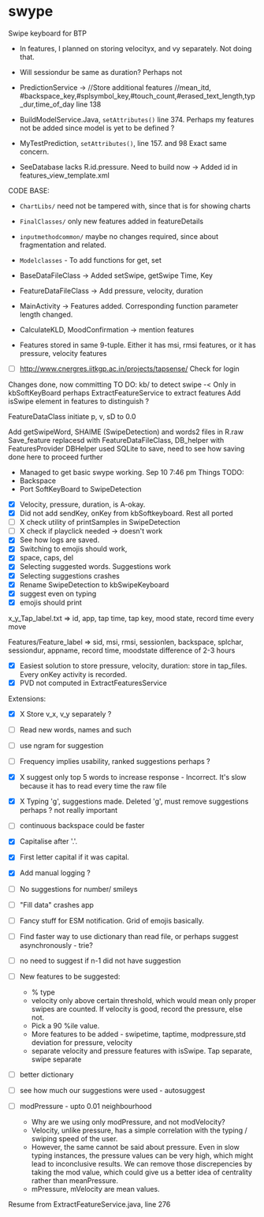 # swype
Swipe keyboard for BTP

* In features, I planned on storing velocityx, and vy separately. Not doing that.

* Will sessiondur be same as duration? Perhaps not

* PredictionService -> //Store additional features
                       //mean_itd, #backspace_key,#splsymbol_key,#touch_count,#erased_text_length,typ_dur,time_of_day
                       line 138
                       
* BuildModelService.Java, `setAttributes()` line 374. Perhaps my features not be added since model is yet to be defined ?
* MyTestPrediction, `setAttributes()`, line 157. and 98 Exact same concern.

* SeeDatabase lacks R.id.pressure. Need to build now -> Added id in features_view_template.xml


CODE BASE:

* `ChartLibs/` need not be tampered with, since that is for showing charts
* `FinalClasses/` only new features added in featureDetails
* `inputmethodcommon/` maybe no changes required, since about fragmentation and related.
* `Modelclasses` - To add functions for get, set
 * BaseDataFileClass -> Added setSwipe, getSwipe Time, Key
 * FeatureDataFileClass -> Add pressure, velocity, duration

* MainActivity -> Features added. Corresponding function parameter length changed.
* CalculateKLD, MoodConfirmation -> mention features

* Features stored in same 9-tuple. Either it has msi, rmsi features, or it has pressure, velocity features


- [ ] http://www.cnergres.iitkgp.ac.in/projects/tapsense/ Check for login

Changes done, now committing
TO DO:
kb/ to detect swipe -< Only in kbSoftKeyBoard perhaps
ExtractFeatureService to extract features
Add isSwipe element in features to distinguish ?

FeatureDataClass initiate p, v, sD to 0.0

Add getSwipeWord, SHAIME (SwipeDetection) and words2 files in R.raw
Save_feature replacesd with FeatureDataFileClass, DB_helper with FeaturesProvider
DBHelper used SQLite to save, need to see how saving done here to proceed further

* Managed to get basic swype working. Sep 10 7:46 pm
Things TODO:
* Backspace
* Port SoftKeyBoard to SwipeDetection

- [x] Velocity, pressure, duration, is A-okay.
- [x] Did not add sendKey, onKey from kbSoftkeyboard. Rest all ported
- [ ] X check utility of printSamples in SwipeDetection
- [ ] X check if playclick needed -> doesn't work
- [x] See how logs are saved. 
- [x] Switching to emojis should work, 
- [x] space, caps, del
- [x] Selecting suggested words. Suggestions work
- [x] Selecting suggestions crashes
- [x] Rename SwipeDetection to kbSwipeKeyboard
- [x] suggest even on typing
- [x] emojis should print

x_y_Tap_label.txt => id, app, tap time, tap key, mood state, record time
every move

Features/Feature_label => sid, msi, rmsi, sessionlen, backspace, splchar, sessiondur, appname, record time, moodstate
difference of 2-3 hours

- [x] Easiest solution to store pressure, velocity, duration: store in tap_files. Every onKey activity is recorded.
- [x] PVD not computed in ExtractFeaturesService

Extensions:

- [x] X Store v_x, v_y separately ?
- [ ] Read new words, names and such
- [ ] use ngram for suggestion
- [ ] Frequency implies usability, ranked suggestions perhaps ?
- [x] X suggest only top 5 words to increase response - Incorrect. It's slow because it has to read every time the raw file
- [x] X Typing 'g', suggestions made. Deleted 'g', must remove suggestions perhaps ? not really important
- [ ] continuous backspace could be faster
- [x] Capitalise after '.'. 
- [x] First letter capital if it was capital.
- [x] Add manual logging ?
- [ ] No suggestions for number/ smileys
- [ ] "Fill data" crashes app
- [ ] Fancy stuff for ESM notification. Grid of emojis basically.
- [ ] Find faster way to use dictionary than read file, or perhaps suggest asynchronously - trie?
- [ ] no need to suggest if n-1 did not have suggestion

- [ ] New features to be suggested:
    * % type
    * velocity only above certain threshold, which would mean only proper swipes are counted. If velocity is good, record the pressure, else not.
    * Pick a 90 %ile value.
    * More features to be added - swipetime, taptime, modpressure,std deviation for pressure, velocity
	* separate velocity and pressure features with isSwipe. Tap separate, swipe separate
	
- [ ] better dictionary
	
- [ ] see how much our suggestions were used - autosuggest
	
- [ ] modPressure - upto 0.01 neighbourhood
    * Why are we using only modPressure, and not modVelocity?
    * Velocity, unlike pressure, has a simple correlation with the typing / swiping speed of the user.
    * However, the same cannot be said about pressure. Even in slow typing instances, the pressure values can be very high, which might 
        lead to inconclusive results. We can remove those discrepencies by taking the mod value, which could give us a better idea of 
        centrality rather than meanPressure.
    * mPressure, mVelocity are mean values.

Resume from ExtractFeatureService.java, line 276